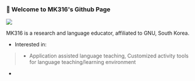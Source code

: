 ### 🐸 Welcome to MK316's Github Page
![](https://komarev.com/ghpvc/?username=MK316&color=blueviolet)

MK316 is a research and language educator, affiliated to GNU, South Korea.
* Interested in: 
>* Application assisted language teaching, Customized activity tools for language teaching/learning environment
* 

<!--
**MK316/MK316** is a ✨ _researcher & educator_ ✨ in linguistics, interested in language education and speech analysis.

Here are some ideas to get you started:

- 🔭 I’m currently working on application assisted language teaching...
- 🌱 I’m currently learning Python coding...
- 👯 I’m looking to collaborate on ...
- 🤔 I’m looking for help with ...
- 💬 Ask me about ...
- 📫 How to reach me: MK3ONE6@gmail.com...
- 😄 Pronouns: ...
- ⚡ Fun fact: ...
-->
